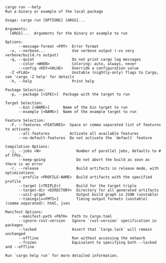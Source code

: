     cargo run --help
    Run a binary or example of the local package
    
    Usage: cargo run [OPTIONS] [ARGS]...
    
    Arguments:
      [ARGS]...  Arguments for the binary or example to run
    
    Options:
          --message-format <FMT>  Error format
      -v, --verbose...            Use verbose output (-vv very verbose/build.rs output)
      -q, --quiet                 Do not print cargo log messages
          --color <WHEN>          Coloring: auto, always, never
          --config <KEY=VALUE>    Override a configuration value
      -Z <FLAG>                   Unstable (nightly-only) flags to Cargo, see 'cargo -Z help' for details
      -h, --help                  Print help
    
    Package Selection:
      -p, --package [<SPEC>]  Package with the target to run
    
    Target Selection:
          --bin [<NAME>]      Name of the bin target to run
          --example [<NAME>]  Name of the example target to run
    
    Feature Selection:
      -F, --features <FEATURES>  Space or comma separated list of features to activate
          --all-features         Activate all available features
          --no-default-features  Do not activate the `default` feature
    
    Compilation Options:
      -j, --jobs <N>                Number of parallel jobs, defaults to # of CPUs.
          --keep-going              Do not abort the build as soon as there is an error
      -r, --release                 Build artifacts in release mode, with optimizations
          --profile <PROFILE-NAME>  Build artifacts with the specified profile
          --target [<TRIPLE>]       Build for the target triple
          --target-dir <DIRECTORY>  Directory for all generated artifacts
          --unit-graph              Output build graph in JSON (unstable)
          --timings[=<FMTS>]        Timing output formats (unstable) (comma separated): html, json
    
    Manifest Options:
          --manifest-path <PATH>  Path to Cargo.toml
          --ignore-rust-version   Ignore `rust-version` specification in packages
          --locked                Assert that `Cargo.lock` will remain unchanged
          --offline               Run without accessing the network
          --frozen                Equivalent to specifying both --locked and --offline
    
    Run `cargo help run` for more detailed information.
